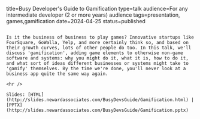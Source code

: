 title=Busy Developer's Guide to Gamification
type=talk
audience=For any intermediate developer (2 or more years) audience
tags=presentation, games,gamification
date=2024-04-25
status=published
~~~~~~

Is it the business of business to play games? Innovative startups like FourSquare, GoWalla, Yelp, and more certainly think so, and based on their growth curves, lots of other people do too. In this talk, we'll discuss 'gamification', adding game elements to otherwise non-game software and systems: why you might do it, what it is, how to do it, and what sort of ideas different businesses or systems might take to 'gamify' themselves. By the time we're done, you'll never look at a business app quite the same way again.
    
<hr />

Slides: [HTML](http://slides.newardassociates.com/BusyDevsGuide/Gamification.html) | [PPTX](http://slides.newardassociates.com/BusyDevsGuide/Gamification.pptx)
